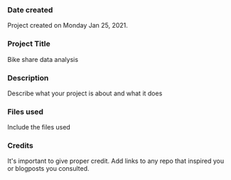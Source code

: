 ### Date created
Project created on Monday Jan 25, 2021.

### Project Title
Bike share data analysis

### Description
Describe what your project is about and what it does

### Files used
Include the files used

### Credits
It's important to give proper credit. Add links to any repo that inspired you or blogposts you consulted.

